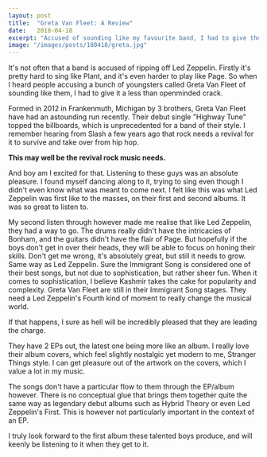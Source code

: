 ```yaml
---
layout: post
title:  "Greta Van Fleet: A Review"
date:   2018-04-18
excerpt: "Accused of sounding like my favourite band, I had to give them a spin."
image: "/images/posts/180418/greta.jpg"
---
```


It's not often that a band is accused of ripping off Led Zeppelin. Firstly it's pretty hard to sing like Plant, and it's even harder to play like Page. So when I heard people accusing a bunch of youngsters called Greta Van Fleet of sounding like them, I had to give it a less than openminded crack.

Formed in 2012 in Frankenmuth, Michigan by 3 brothers, Greta Van Fleet have had an astounding run recently. Their debut single "Highway Tune" topped the billboards, which is unprecedented for a band of their style. I remember hearing from Slash a few years ago that rock needs a revival for it to survive and take over from hip hop.

**This may well be the revival rock music needs.**

And boy am I excited for that. Listening to these guys was an absolute pleasure. I found myself dancing along to it, trying to sing even though I didn't even know what was meant to come next. I felt like this was what Led Zeppelin was first like to the masses, on their first and second albums. It was so great to listen to.

My second listen through however made me realise that like Led Zeppelin, they had a way to go. The drums really didn't have the intricacies of Bonham, and the guitars didn't have the flair of Page. But hopefully if the boys don't get in over their heads, they will be able to focus on honing their skills. Don't get me wrong, it's absolutely great, but still it needs to grow. Same way as Led Zeppelin. Sure the Immigrant Song is considered one of their best songs, but not due to sophistication, but rather sheer fun. When it comes to sophistication, I believe Kashmir takes the cake for popularity and complexity. Greta Van Fleet are still in their Immigrant Song stages. They need a Led Zeppelin's Fourth kind of moment to really change the musical world.

If that happens, I sure as hell will be incredibly pleased that they are leading the charge.

They have 2 EPs out, the latest one being more like an album. I really love their album covers, which feel slightly nostalgic yet modern to me, Stranger Things style. I can get pleasure out of the artwork on the covers, which I value a lot in my music.

The songs don't have a particular flow to them through the EP/album however. There is no conceptual glue that brings them together quite the same way as legendary debut albums such as Hybrid Theory or even Led Zeppelin's First. This is however not particularly important in the context of an EP.

I truly look forward to the first album these talented boys produce, and will keenly be listening to it when they get to it.